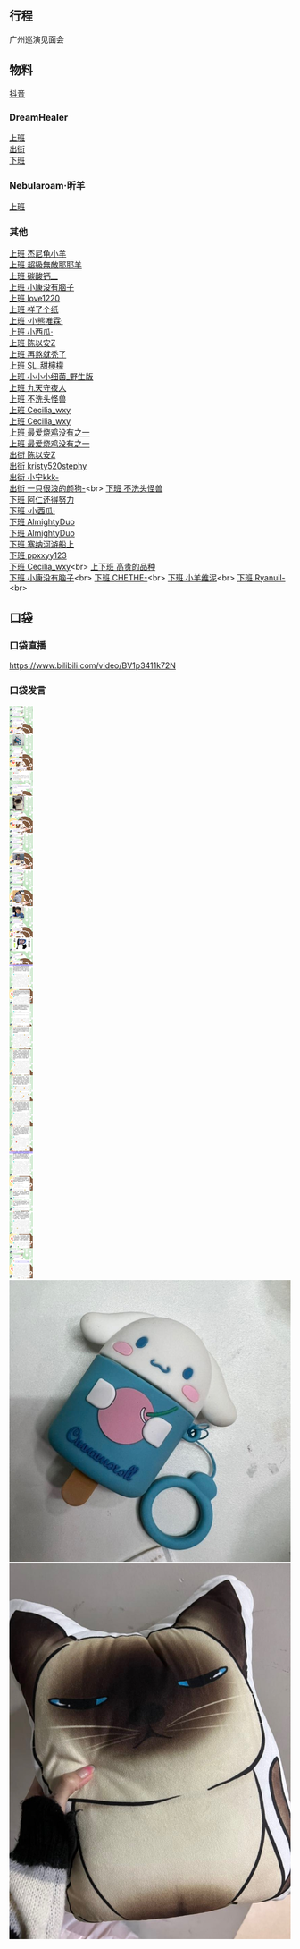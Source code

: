 ## 行程
广州巡演见面会

## 物料
[抖音](https://www.douyin.com/video/7022223790767738119)<br>
### DreamHealer
[上班](https://weibo.com/6375088879/KE2Omnx4N)<br>
[出街](https://weibo.com/6375088879/KE4b32Tg8)<br>
[下班](https://weibo.com/6375088879/KE5cVthpq)<br>
### Nebularoam·昕羊
[上班](https://weibo.com/7584954147/KE2WctEKL)<br>
### 其他
[上班 杰尼龟小羊](https://weibo.com/6675440576/KE2Air0yd)<br>
[上班 超級無敵耶耶羊](https://weibo.com/7405888276/KE2JH8ESq)<br>
[上班 碳酸钙__ ](https://weibo.com/7710350979/KE3Ie96Ml)<br>
[上班 小康没有脑子](https://weibo.com/6500497495/KE2RwlxiN)<br>
[上班 love1220](https://weibo.com/1678244323/KE2SssFgr)<br>
[上班 祥了个纸](http://t.cn/A6Md6Lpy)<br>
[上班 ·小熊唯霖·](http://t.cn/A6Md6Lp4)<br>
[上班 小西瓜·](http://t.cn/A6MBmuhs)<br>
[上班 陈以安Z](https://weibo.com/6430855949/KE4WEEBny)<br>
[上班 再熬就秃了](https://weibo.com/7077067083/KE7GhxdPw)<br>
[上班 SL_甜檸檬](https://weibo.com/6247330470/KE7kubQF9)<br>
[上班 小小小细菌_野生版](http://t.cn/A6Md6Lpb)<br>
[上班 九天守夜人](http://t.cn/A6MBmuhs)<br>
[上班 不洗头怪兽](http://t.cn/A6MBmuhs)<br>
[上班 Cecilia_wxy](https://weibo.com/1626138803/KE2M2eUqz)<br>
[上班 Cecilia_wxy](https://weibo.com/1626138803/KE3iipXYN)<br>
[上班 最爱烧鸡没有之一](https://weibo.com/6382422764/KE3aAxWQP)<br>
[上班 最爱烧鸡没有之一](https://weibo.com/6382422764/KE2LvmrCv)<br>
[出街 陈以安Z](https://weibo.com/6430855949/KE4LsvOjL)<br>
[出街 kristy520stephy](https://weibo.com/5189455611/KE3YX5lPJ)<br>
[出街 小宁kkk-](https://weibo.com/6767077916/KE44mr5db)<br>
[出街 一只很浪的颜狗-](https://m.weibo.cn/status/4695496642007326?)<br>
[下班 不洗头怪兽](https://weibo.com/7437905720/KE6lTo8a7)<br>
[下班 阿仁还得努力](https://weibo.com/3984479942/KE5bO5eWw)<br>
[下班 ·小西瓜·](https://weibo.com/5738866272/KE6IRikkH)<br>
[下班 AlmightyDuo](https://weibo.com/2104299871/KE7kQD60L)<br>
[下班 AlmightyDuo](https://weibo.com/2104299871/KE7rDsdxA)<br>
[下班 塞纳河游船上](https://weibo.com/6454779727/KE7PIk2LP)<br>
[下班 ppxxyy123](https://weibo.com/5619799518/KE81v6mHk)<br>
[下班 Cecilia_wxy](https://weibo.com/1626138803/KE5Ao9F1U?)<br>
[上下班 高贵的品种](https://weibo.com/2891350945/KE7Kx5WlY)<br>
[下班 小康没有脑子](https://m.weibo.cn/status/4695559916749209?)<br>
[下班 CHETHE-](https://m.weibo.cn/status/4695596713905108?)<br>
[下班 小羊维泥](https://m.weibo.cn/status/4695572180632519?)<br>
[下班 Ryanuil-](https://m.weibo.cn/status/4695561569045777?)<br>

## 口袋
### 口袋直播
https://www.bilibili.com/video/BV1p3411k72N
### 口袋发言
![口袋发言](./pocket48/imgs/messages1.jpeg)<br>
![口袋发言](./pocket48/imgs/P1.jpeg)<br>
![口袋发言](./pocket48/imgs/P2.jpeg)<br>


